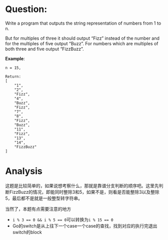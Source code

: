 # Question:

Write a program that outputs the string representation of numbers from 1 to n.

But for multiples of three it should output “Fizz” instead of the number and for the multiples of five output “Buzz”. For numbers which are multiples of both three and five output “FizzBuzz”.

**Example**:

```
n = 15,

Return:
[
    "1",
    "2",
    "Fizz",
    "4",
    "Buzz",
    "Fizz",
    "7",
    "8",
    "Fizz",
    "Buzz",
    "11",
    "Fizz",
    "13",
    "14",
    "FizzBuzz"
]
```

# Analysis

这题是比较简单的，如果说想考察什么，那就是靠谱分支判断的顺序吧。这里先判断FizzBuzz的情况，即能同时整除3和5，如果不是，则看是否能整除3以及整除5，最后都不是就是一般整型转字符串。

当然了，本题有点需要注意的地方

* `i % 3 == 0 && i % 5 == 0`可以转换为`i % 15 == 0`
* Go的switch是从上往下一个case一个case的查找，找到对应的执行完退出switch的block
